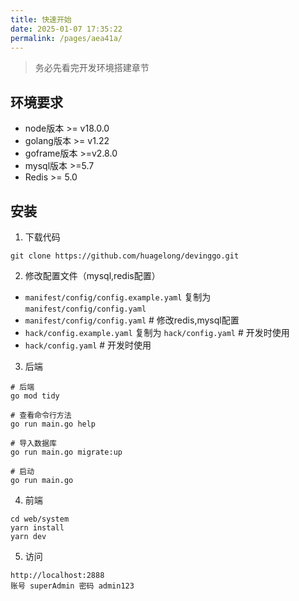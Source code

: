 ```yaml
---
title: 快速开始
date: 2025-01-07 17:35:22
permalink: /pages/aea41a/
---
```

> 务必先看完开发环境搭建章节

## 环境要求

- node版本 >= v18.0.0
- golang版本 >= v1.22
- goframe版本 >=v2.8.0
- mysql版本 >=5.7
- Redis >= 5.0

## 安装

1. 下载代码

```
git clone https://github.com/huagelong/devinggo.git
```

2. 修改配置文件（mysql,redis配置）

- `manifest/config/config.example.yaml` 复制为 `manifest/config/config.yaml`
- `manifest/config/config.yaml` # 修改redis,mysql配置
- `hack/config.example.yaml` 复制为 `hack/config.yaml` # 开发时使用
- `hack/config.yaml` # 开发时使用

3. 后端

```
# 后端
go mod tidy

# 查看命令行方法
go run main.go help

# 导入数据库
go run main.go migrate:up

# 启动
go run main.go

```

4. 前端

```
cd web/system
yarn install
yarn dev
```

5. 访问

```
http://localhost:2888
账号 superAdmin 密码 admin123
```
